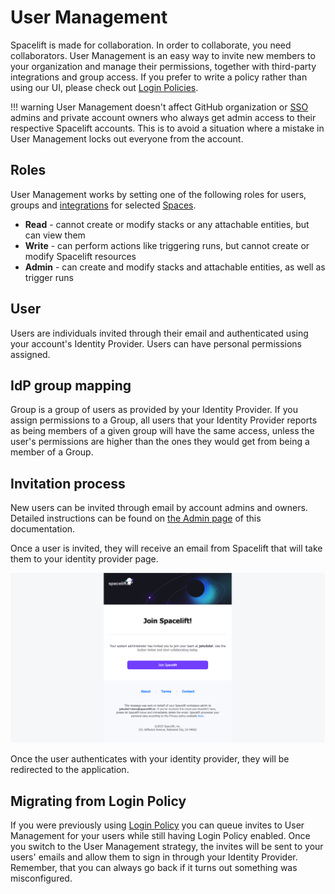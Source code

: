 # User Management

Spacelift is made for collaboration. In order to collaborate, you need collaborators. User Management is an easy way to invite new members to your organization and manage their permissions, together with third-party integrations and group access. If you prefer to write a policy rather than using our UI, please check out [Login Policies](../policy/login-policy.md).

!!! warning
    User Management doesn't affect GitHub organization or [SSO](../../integrations/single-sign-on/README.md) admins and private account owners who always get admin access to their respective Spacelift accounts. This is to avoid a situation where a mistake in User Management locks out everyone from the account.

## Roles

User Management works by setting one of the following roles for users, groups and [integrations](../user-management/admin.md#slack-integration) for selected [Spaces](../spaces/README.md).

- **Read** - cannot create or modify stacks or any attachable entities, but can view them
- **Write** - can perform actions like triggering runs, but cannot create or modify Spacelift resources
- **Admin** - can create and modify stacks and attachable entities, as well as trigger runs

## User

Users are individuals invited through their email and authenticated using your account's Identity Provider. Users can have personal permissions assigned.

## IdP group mapping

Group is a group of users as provided by your Identity Provider. If you assign permissions to a Group, all users that your Identity Provider reports as being members of a given group will have the same access, unless the user's permissions are higher than the ones they would get from being a member of a Group.

## Invitation process

New users can be invited through email by account admins and owners. Detailed instructions can be found on [the Admin page](admin.md) of this documentation.

Once a user is invited, they will receive an email from Spacelift that will take them to your identity provider page.

![invitation email containing a button to accept the invitation](<../../assets/screenshots/user-management/invitation-email.png>)

Once the user authenticates with your identity provider, they will be redirected to the application.

## Migrating from Login Policy

If you were previously using [Login Policy](../policy/login-policy.md) you can queue invites to User Management for your users while still having Login Policy enabled. Once you switch to the User Management strategy, the invites will be sent to your users' emails and allow them to sign in through your Identity Provider. Remember, that you can always go back if it turns out something was misconfigured.
